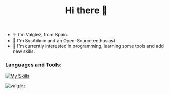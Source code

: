 <h1 align="center">Hi there 👋</h1>
<br>
<ul>
<li>✨ I'm Valglez, from Spain.</li>
<li>🧑 I'm SysAdmin and an Open-Source enthusiast.</li>
<li>🌱 I'm currently interested in programming, learning some tools and add new skills.</li>
</ul>

<h3 align="left">Languages and Tools:</h3>

[![My Skills](https://skillicons.dev/icons?i=python,cs,nodejs,js,dotnet,php,html,css,bash,docker,v,git,linux,grafana,prometheus,mysql,mongodb,nginx,bots,visualstudio,vscode&perline=7)](https://skillicons.dev)

</p align="left"><img src="https://komarev.com/ghpvc/?username=valglezt&label=Profile%20views&color=0e75b6&style=flat" alt="valglez">

